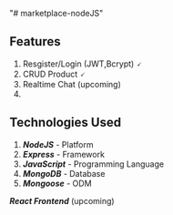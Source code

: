 "# marketplace-nodeJS"

## Features
1. Resgister/Login (JWT,Bcrypt) 🗸
2. CRUD Product 🗸
3. Realtime Chat (upcoming)
4. 


## Technologies Used

1. **_NodeJS_** - Platform
2. **_Express_** - Framework
3. **_JavaScript_** - Programming Language
4. **_MongoDB_** - Database
5. **_Mongoose_** - ODM

**_React Frontend_** (upcoming)